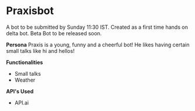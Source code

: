 # Praxisbot
A bot to be submitted by Sunday 11:30 IST.
Created as a first time hands on delta bot.
Beta Bot to be released soon.

**Persona**
Praxis is a young, funny and a cheerful bot!
He likes having certain small talks like hi and hellos!

**Functionalities**
- Small talks
- Weather

**API's Used**
- API.ai
